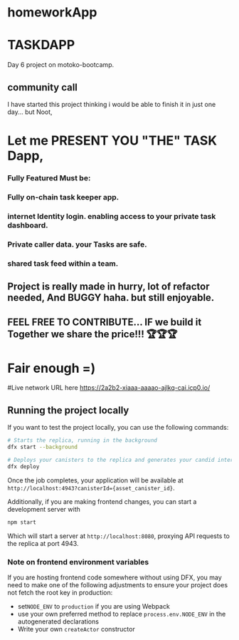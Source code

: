 # homeworkApp

# TASKDAPP

Day 6 project on motoko-bootcamp. 

## community call

I have started this project thinking i would be able to finish it in just one day... but Noot,

# Let me PRESENT YOU "THE" TASK Dapp, 

### Fully Featured Must be:
### Fully on-chain task keeper app.
### internet Identity login. enabling access to your private task dashboard. 
### Private caller data. your Tasks are safe.
### shared task feed within a team.


## Project is really made in hurry, lot of refactor needed, And BUGGY haha. but still enjoyable.

## FEEL FREE TO CONTRIBUTE... IF we build it Together we share the price!!! 🏆🏆🏆

# Fair enough =)


#Live network URL here https://2a2b2-xiaaa-aaaao-ajlkq-cai.icp0.io/








## Running the project locally

If you want to test the project locally, you can use the following commands:

```bash
# Starts the replica, running in the background
dfx start --background

# Deploys your canisters to the replica and generates your candid interface
dfx deploy
```

Once the job completes, your application will be available at `http://localhost:4943?canisterId={asset_canister_id}`.

Additionally, if you are making frontend changes, you can start a development server with

```bash
npm start
```

Which will start a server at `http://localhost:8080`, proxying API requests to the replica at port 4943.

### Note on frontend environment variables

If you are hosting frontend code somewhere without using DFX, you may need to make one of the following adjustments to ensure your project does not fetch the root key in production:

- set`NODE_ENV` to `production` if you are using Webpack
- use your own preferred method to replace `process.env.NODE_ENV` in the autogenerated declarations
- Write your own `createActor` constructor
